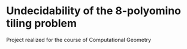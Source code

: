 # Undecidability of the 8-polyomino tiling problem



Project realized for the course of Computational Geometry
